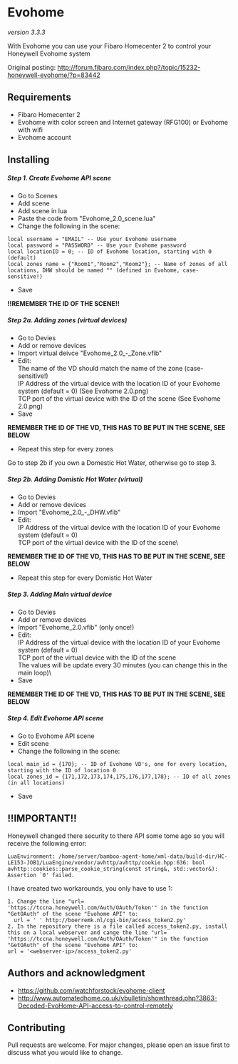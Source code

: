 # Evohome
_version 3.3.3_

With Evohome you can use your Fibaro Homecenter 2 to control your Honeywell Evohome system

Original posting:
http://forum.fibaro.com/index.php?/topic/15232-honeywell-evohome/?p=83442

## Requirements
- Fibaro Homecenter 2
- Evohome with color screen and Internet gateway (RFG100) or Evohome with wifi
- Evohome account


## Installing


##### Step 1. Create Evohome API scene
- Go to Scenes
- Add scene
- Add scene in lua
- Paste the code from "Evohome_2.0_scene.lua"
- Change the following in the scene:
```
local username = "EMAIL" -- Use your Evohome username
local password = "PASSWORD" -- Use your Evohome password
local locationID = 0; -- ID of Evohome location, starting with 0 (default)
local zones_name = {"Room1","Room2","Room2"}; -- Name of zones of all locations, DHW should be named "" (defined in Evohome, case-sensitive!)
```
- Save

**!!REMEMBER THE ID OF THE SCENE!!**

##### Step 2a. Adding zones (virtual devices)
- Go to Devies
- Add or remove devices
- Import virtual deivce "Evohome_2.0_-_Zone.vfib"
- Edit:\
  The name of the VD should match the name of the zone (case-sensitive!)\
  IP Address of the virtual device with the location ID of your Evohome system (default = 0) (See Evohome 2.0.png)\
  TCP port of the virtual device with the ID of the scene (See Evohome 2.0.png)
- Save

**REMEMBER THE ID OF THE VD, THIS HAS TO BE PUT IN THE SCENE, SEE BELOW**

- Repeat this step for every zones

Go to step 2b if you own a Domestic Hot Water, otherwise go to step 3.

##### Step 2b. Adding Domistic Hot Water (virtual)  
- Go to Devies
- Add or remove devices
- Import "Evohome_2.0_-_DHW.vfib"
- Edit:\
  IP Address of the virtual device with the location ID of your Evohome system (default = 0)\
  TCP port of the virtual device with the ID of the scene\

**REMEMBER THE ID OF THE VD, THIS HAS TO BE PUT IN THE SCENE, SEE BELOW**

- Repeat this step for every Domistic Hot Water

##### Step 3. Adding Main virtual device
- Go to Devies
- Add or remove devices
- Import "Evohome_2.0.vfib" (only once!)
- Edit:\
  IP Address of the virtual device with the location ID of your Evohome system (default = 0)\
  TCP port of the virtual device with the ID of the scene\
  The values will be update every 30 minutes (you can change this in the main loop)\
- Save

**REMEMBER THE ID OF THE VD, THIS HAS TO BE PUT IN THE SCENE, SEE BELOW**
  
##### Step 4. Edit Evohome API scene
- Go to Evohome API scene
- Edit scene
- Change the following in the scene:
```
local main_id = {170}; -- ID of Evohome VD's, one for every location, starting with the ID of location 0 
local zones_id = {171,172,173,174,175,176,177,178}; -- ID of all zones (in all locations)
```
- Save
 
## !!IMPORTANT!!
Honeywell changed there security to there API some tome ago so you will receive the following error:
```
LuaEnvironment: /home/server/bamboo-agent-home/xml-data/build-dir/HC-LE153-JOB1/LuaEngine/vendor/avhttp/avhttp/cookie.hpp:636: bool avhttp::cookies::parse_cookie_string(const string&, std::vector&): Assertion `0' failed.
```

I have created two workarounds, you only have to use 1:
```
1. Change the line "url= 'https://tccna.honeywell.com/Auth/OAuth/Token'" in the function "GetOAuth" of the scene "Evohome API" to:
  url = ' ' http://boerremk.nl/cgi-bin/access_token2.py'
2. In the repository there is a file called access_token2.py, install this on a local webserver and cange the line "url= 'https://tccna.honeywell.com/Auth/OAuth/Token'" in the function "GetOAuth" of the scene "Evohome API" to:
url = '<webserver-ip>/access_token2.py'
```

## Authors and acknowledgment
- https://github.com/watchforstock/evohome-client
- http://www.automatedhome.co.uk/vbulletin/showthread.php?3863-Decoded-EvoHome-API-access-to-control-remotely

## Contributing
Pull requests are welcome. For major changes, please open an issue first to discuss what you would like to change.

